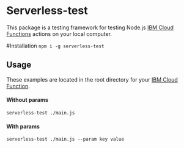 # Serverless-test


This package is a testing framework for testing Node.js [IBM Cloud Functions](https://console.bluemix.net/openwhisk/) actions on your local computer.

#Installation
`npm i -g serverless-test`

## Usage
These examples are located in the root directory for your [IBM Cloud Function](https://console.bluemix.net/openwhisk/).
#### Without params
`serverless-test ./main.js`

#### With params
`serverless-test ./main.js --param key value`